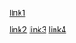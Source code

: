 

[link1](https://something.com)

[link2](some-thing.html)
[link3](youtube.com)
[link4](google.com)
